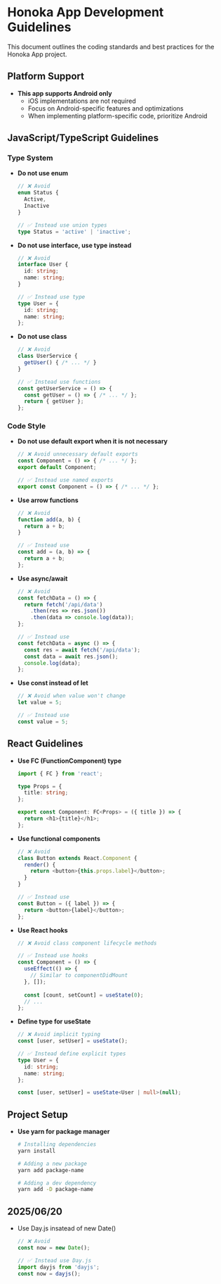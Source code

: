 # Honoka App Development Guidelines

This document outlines the coding standards and best practices for the Honoka App project.

## Platform Support

- **This app supports Android only**
  - iOS implementations are not required
  - Focus on Android-specific features and optimizations
  - When implementing platform-specific code, prioritize Android

## JavaScript/TypeScript Guidelines

### Type System
- **Do not use enum**
  ```typescript
  // ❌ Avoid
  enum Status {
    Active,
    Inactive
  }
  
  // ✅ Instead use union types
  type Status = 'active' | 'inactive';
  ```

- **Do not use interface, use type instead**
  ```typescript
  // ❌ Avoid
  interface User {
    id: string;
    name: string;
  }
  
  // ✅ Instead use type
  type User = {
    id: string;
    name: string;
  };
  ```

- **Do not use class**
  ```typescript
  // ❌ Avoid
  class UserService {
    getUser() { /* ... */ }
  }
  
  // ✅ Instead use functions
  const getUserService = () => {
    const getUser = () => { /* ... */ };
    return { getUser };
  };
  ```

### Code Style
- **Do not use default export when it is not necessary**
  ```typescript
  // ❌ Avoid unnecessary default exports
  const Component = () => { /* ... */ };
  export default Component;
  
  // ✅ Instead use named exports
  export const Component = () => { /* ... */ };
  ```

- **Use arrow functions**
  ```typescript
  // ❌ Avoid
  function add(a, b) {
    return a + b;
  }
  
  // ✅ Instead use
  const add = (a, b) => {
    return a + b;
  };
  ```

- **Use async/await**
  ```typescript
  // ❌ Avoid
  const fetchData = () => {
    return fetch('/api/data')
      .then(res => res.json())
      .then(data => console.log(data));
  };
  
  // ✅ Instead use
  const fetchData = async () => {
    const res = await fetch('/api/data');
    const data = await res.json();
    console.log(data);
  };
  ```

- **Use const instead of let**
  ```typescript
  // ❌ Avoid when value won't change
  let value = 5;
  
  // ✅ Instead use
  const value = 5;
  ```

## React Guidelines

- **Use FC (FunctionComponent) type**
  ```typescript
  import { FC } from 'react';
  
  type Props = {
    title: string;
  };
  
  export const Component: FC<Props> = ({ title }) => {
    return <h1>{title}</h1>;
  };
  ```

- **Use functional components**
  ```typescript
  // ❌ Avoid
  class Button extends React.Component {
    render() {
      return <button>{this.props.label}</button>;
    }
  }
  
  // ✅ Instead use
  const Button = ({ label }) => {
    return <button>{label}</button>;
  };
  ```

- **Use React hooks**
  ```typescript
  // ❌ Avoid class component lifecycle methods
  
  // ✅ Instead use hooks
  const Component = () => {
    useEffect(() => {
      // Similar to componentDidMount
    }, []);
    
    const [count, setCount] = useState(0);
    // ...
  };
  ```

- **Define type for useState**
  ```typescript
  // ❌ Avoid implicit typing
  const [user, setUser] = useState();
  
  // ✅ Instead define explicit types
  type User = {
    id: string;
    name: string;
  };
  
  const [user, setUser] = useState<User | null>(null);
  ```

## Project Setup

- **Use yarn for package manager**
  ```bash
  # Installing dependencies
  yarn install
  
  # Adding a new package
  yarn add package-name
  
  # Adding a dev dependency
  yarn add -D package-name
  ```

## 2025/06/20
- Use Day.js insatead of new Date()
  ```typescript
  // ❌ Avoid
  const now = new Date();

  // ✅ Instead use Day.js
  import dayjs from 'dayjs';
  const now = dayjs();
  ```

